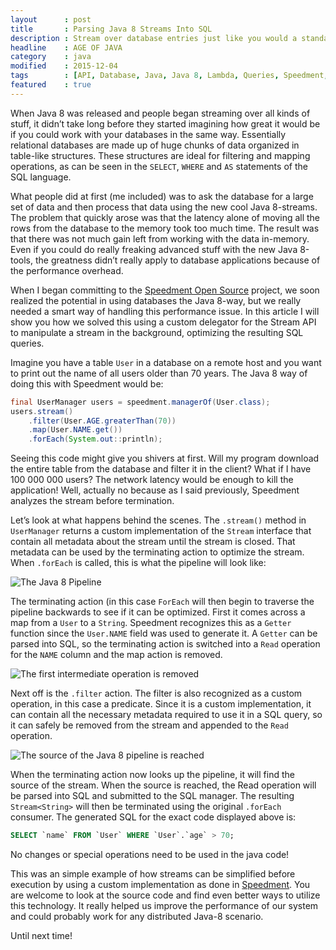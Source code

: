 ```yaml
---
layout      : post
title       : Parsing Java 8 Streams Into SQL
description : Stream over database entries just like you would a standard Java 8 collection and create SQL queries dynamically.
headline    : AGE OF JAVA
category    : java
modified    : 2015-12-04
tags        : [API, Database, Java, Java 8, Lambda, Queries, Speedment, SQL, Stream]
featured    : true
---
```


When Java 8 was released and people began streaming over all kinds of stuff, it didn’t take long before they started imagining how great it would be if you could work with your databases in the same way. Essentially relational databases are made up of huge chunks of data organized in table-like structures. These structures are ideal for filtering and mapping operations, as can be seen in the `SELECT`, `WHERE` and `AS` statements of the SQL language.

What people did at first (me included) was to ask the database for a large set of data and then process that data using the new cool Java 8-streams. The problem that quickly arose was that the latency alone of moving all the rows from the database to the memory took too much time. The result was that there was not much gain left from working with the data in-memory. Even if you could do really freaking advanced stuff with the new Java 8-tools, the greatness didn’t really apply to database applications because of the performance overhead.

When I began committing to the [Speedment Open Source](https://github.com/speedment/speedment) project, we soon realized the potential in using databases the Java 8-way, but we really needed a smart way of handling this performance issue. In this article I will show you how we solved this using a custom delegator for the Stream API to manipulate a stream in the background, optimizing the resulting SQL queries.

Imagine you have a table `User` in a database on a remote host and you want to print out the name of all users older than 70 years. The Java 8 way of doing this with Speedment would be:

```java
final UserManager users = speedment.managerOf(User.class);
users.stream()
    .filter(User.AGE.greaterThan(70))
    .map(User.NAME.get())
    .forEach(System.out::println);
```

Seeing this code might give you shivers at first. Will my program download the entire table from the database and filter it in the client? What if I have 100 000 000 users? The network latency would be enough to kill the application! Well, actually no because as I said previously, Speedment analyzes the stream before termination.

Let’s look at what happens behind the scenes. The `.stream()` method in `UserManager` returns a custom implementation of the `Stream` interface that contain all metadata about the stream until the stream is closed. That metadata can be used by the terminating action to optimize the stream. When `.forEach` is called, this is what the pipeline will look like:

<img src="/website/images/2015-12-04/step-1.png" alt="The Java 8 Pipeline" />

The terminating action (in this case `ForEach` will then begin to traverse the pipeline backwards to see if it can be optimized. First it comes across a map from a `User` to a `String`. Speedment recognizes this as a `Getter` function since the `User.NAME` field was used to generate it. A `Getter` can be parsed into SQL, so the terminating action is switched into a `Read` operation for the `NAME` column and the map action is removed.

<img src="/website/images/2015-12-04/step-2.png" alt="The first intermediate operation is removed" />

Next off is the `.filter` action. The filter is also recognized as a custom operation, in this case a predicate. Since it is a custom implementation, it can contain all the necessary metadata required to use it in a SQL query, so it can safely be removed from the stream and appended to the `Read` operation.

<img src="/website/images/2015-12-04/step-3.png" alt="The source of the Java 8 pipeline is reached" />

When the terminating action now looks up the pipeline, it will find the source of the stream. When the source is reached, the Read operation will be parsed into SQL and submitted to the SQL manager. The resulting `Stream<String>` will then be terminated using the original `.forEach` consumer. The generated SQL for the exact code displayed above is:

```sql
SELECT `name` FROM `User` WHERE `User`.`age` > 70;
```

No changes or special operations need to be used in the java code!

This was an simple example of how streams can be simplified before execution by using a custom implementation as done in [Speedment](https://github.com/speedment/speedment). You are welcome to look at the source code and find even better ways to utilize this technology. It really helped us improve the performance of our system and could probably work for any distributed Java-8 scenario.

Until next time!
